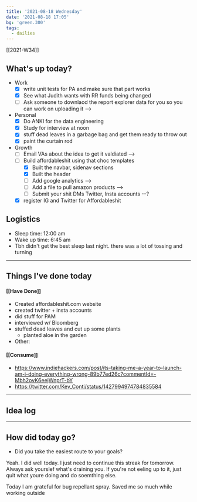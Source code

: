 ```yaml
---
title: '2021-08-18 Wednesday'
date: '2021-08-18 17:05'
bg: 'green.300' 
tags:
  - dailies
---
```


[[2021-W34]]
## What's up today?
- Work
	- [x] write unit tests for PA and make sure that part works
	- [x] See what Judith wants with RR funds being changed
	- [ ] Ask someone to downlaod the report explorer data for you so you can work on uploading it -->
- Personal
	- [x] Do ANKI for the data engineering
	- [x] Study for interview at noon
	- [x] stuff dead leaves in a garbage bag and get them ready to throw out
	- [x] paint the curtain rod
- Growth
	- [ ] Email VAs about the idea to get it valdiated -->
	- [ ] Build affordableshit using that choc templates
		- [x] Built the navbar, sidenav sections
		- [x] Built the header
		- [ ] Add google analytics -->
		- [ ] Add a file to pull amazon products -->
		- [ ] Submit your shit DMs Twitter, Insta accounts --?
	- [x] register IG and Twitter for Affordableshit

## Logistics
- Sleep time: 12:00 am
- Wake up time: 6:45 am
- Tbh didn't get the best sleep last night. there was a lot of tossing and turning

___________________________
## Things I've done today

#### [[Have Done]]
- Created affordableshit.com website
- created twitter + insta accounts
- did stuff for PAM
- interviewed w/ Bloomberg
- stuffed dead leaves and cut up some plants
	- planted aloe in the garden
- Other:
#### [[Consume]]
- https://www.indiehackers.com/post/its-taking-me-a-year-to-launch-am-i-doing-everything-wrong-89b77ed26c?commentId=-Mbh2ovK6eejWnprT-bY
- https://twitter.com/Kev_Conti/status/1427994974784835584

___________________________

## Idea log

___________________________
## How did today go?
- Did you take the easiest route to your goals?

Yeah. I did well today. I just need to continue this streak for tomorrow. Always ask yourslef what's draining you. If you're not eeling up to it, just quit what youre doing and do soemthing else.

Today I am grateful for bug repellant spray. Saved me so much while working outside
